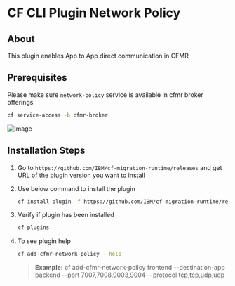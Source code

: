# CF CLI Plugin Network Policy

## About

This plugin enables App to App direct communication in CFMR

## Prerequisites

Please make sure `network-policy` service is available in cfmr broker offerings

```bash
cf service-access -b cfmr-broker
```

![image](https://user-images.githubusercontent.com/84785003/130772976-1b0246a0-44fd-4f17-afdb-1fff84f1cab5.png)

## Installation Steps

1. Go to `https://github.com/IBM/cf-migration-runtime/releases` and get URL of the plugin version you want to install

2. Use below command to install the plugin

    ```bash
    cf install-plugin -f https://github.com/IBM/cf-migration-runtime/releases/download/v1.0.0/cfmr-cf-cli-plugin-network-policy-linux-amd64
    ```

3. Verify if plugin has been installed

    ```bash
    cf plugins
    ```

4. To see plugin help

    ```bash
    cf add-cfmr-network-policy --help
    ```
    > **Example:**
    cf add-cfmr-network-policy frontend --destination-app backend --port 7007,7008,9003,9004 --protocol tcp,tcp,udp,udp

